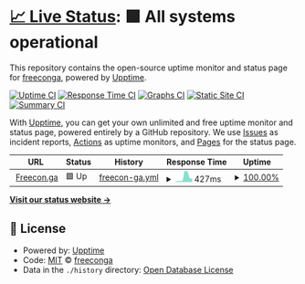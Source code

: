 # [📈 Live Status](https://freeconga.github.io/upptime): <!--live status--> **🟩 All systems operational**

This repository contains the open-source uptime monitor and status page for [freeconga](https://freecon.ga), powered by [Upptime](https://github.com/upptime/upptime).

[![Uptime CI](https://github.com/freeconga/upptime/workflows/Uptime%20CI/badge.svg)](https://github.com/freeconga/upptime/actions?query=workflow%3A%22Uptime+CI%22)
[![Response Time CI](https://github.com/freeconga/upptime/workflows/Response%20Time%20CI/badge.svg)](https://github.com/freeconga/upptime/actions?query=workflow%3A%22Response+Time+CI%22)
[![Graphs CI](https://github.com/freeconga/upptime/workflows/Graphs%20CI/badge.svg)](https://github.com/freeconga/upptime/actions?query=workflow%3A%22Graphs+CI%22)
[![Static Site CI](https://github.com/freeconga/upptime/workflows/Static%20Site%20CI/badge.svg)](https://github.com/freeconga/upptime/actions?query=workflow%3A%22Static+Site+CI%22)
[![Summary CI](https://github.com/freeconga/upptime/workflows/Summary%20CI/badge.svg)](https://github.com/freeconga/upptime/actions?query=workflow%3A%22Summary+CI%22)

With [Upptime](https://upptime.js.org), you can get your own unlimited and free uptime monitor and status page, powered entirely by a GitHub repository. We use [Issues](https://github.com/freeconga/upptime/issues) as incident reports, [Actions](https://github.com/freeconga/upptime/actions) as uptime monitors, and [Pages](https://freeconga.github.io/upptime) for the status page.

<!--start: status pages-->
<!-- This summary is generated by Upptime (https://github.com/upptime/upptime) -->
<!-- Do not edit this manually, your changes will be overwritten -->
<!-- prettier-ignore -->
| URL | Status | History | Response Time | Uptime |
| --- | ------ | ------- | ------------- | ------ |
| <img alt="" src="https://favicons.githubusercontent.com/freecon.ga" height="13"> [Freecon.ga](https://freecon.ga) | 🟩 Up | [freecon-ga.yml](https://github.com/freeconga/upptime/commits/HEAD/history/freecon-ga.yml) | <details><summary><img alt="Response time graph" src="./graphs/freecon-ga/response-time-week.png" height="20"> 427ms</summary><br><a href="https://upptime.freecon.ga/history/freecon-ga"><img alt="Response time 631" src="https://img.shields.io/endpoint?url=https%3A%2F%2Fraw.githubusercontent.com%2Ffreeconga%2Fupptime%2FHEAD%2Fapi%2Ffreecon-ga%2Fresponse-time.json"></a><br><a href="https://upptime.freecon.ga/history/freecon-ga"><img alt="24-hour response time 296" src="https://img.shields.io/endpoint?url=https%3A%2F%2Fraw.githubusercontent.com%2Ffreeconga%2Fupptime%2FHEAD%2Fapi%2Ffreecon-ga%2Fresponse-time-day.json"></a><br><a href="https://upptime.freecon.ga/history/freecon-ga"><img alt="7-day response time 427" src="https://img.shields.io/endpoint?url=https%3A%2F%2Fraw.githubusercontent.com%2Ffreeconga%2Fupptime%2FHEAD%2Fapi%2Ffreecon-ga%2Fresponse-time-week.json"></a><br><a href="https://upptime.freecon.ga/history/freecon-ga"><img alt="30-day response time 422" src="https://img.shields.io/endpoint?url=https%3A%2F%2Fraw.githubusercontent.com%2Ffreeconga%2Fupptime%2FHEAD%2Fapi%2Ffreecon-ga%2Fresponse-time-month.json"></a><br><a href="https://upptime.freecon.ga/history/freecon-ga"><img alt="1-year response time 631" src="https://img.shields.io/endpoint?url=https%3A%2F%2Fraw.githubusercontent.com%2Ffreeconga%2Fupptime%2FHEAD%2Fapi%2Ffreecon-ga%2Fresponse-time-year.json"></a></details> | <details><summary><a href="https://upptime.freecon.ga/history/freecon-ga">100.00%</a></summary><a href="https://upptime.freecon.ga/history/freecon-ga"><img alt="All-time uptime 98.33%" src="https://img.shields.io/endpoint?url=https%3A%2F%2Fraw.githubusercontent.com%2Ffreeconga%2Fupptime%2FHEAD%2Fapi%2Ffreecon-ga%2Fuptime.json"></a><br><a href="https://upptime.freecon.ga/history/freecon-ga"><img alt="24-hour uptime 100.00%" src="https://img.shields.io/endpoint?url=https%3A%2F%2Fraw.githubusercontent.com%2Ffreeconga%2Fupptime%2FHEAD%2Fapi%2Ffreecon-ga%2Fuptime-day.json"></a><br><a href="https://upptime.freecon.ga/history/freecon-ga"><img alt="7-day uptime 100.00%" src="https://img.shields.io/endpoint?url=https%3A%2F%2Fraw.githubusercontent.com%2Ffreeconga%2Fupptime%2FHEAD%2Fapi%2Ffreecon-ga%2Fuptime-week.json"></a><br><a href="https://upptime.freecon.ga/history/freecon-ga"><img alt="30-day uptime 100.00%" src="https://img.shields.io/endpoint?url=https%3A%2F%2Fraw.githubusercontent.com%2Ffreeconga%2Fupptime%2FHEAD%2Fapi%2Ffreecon-ga%2Fuptime-month.json"></a><br><a href="https://upptime.freecon.ga/history/freecon-ga"><img alt="1-year uptime 98.33%" src="https://img.shields.io/endpoint?url=https%3A%2F%2Fraw.githubusercontent.com%2Ffreeconga%2Fupptime%2FHEAD%2Fapi%2Ffreecon-ga%2Fuptime-year.json"></a></details>

<!--end: status pages-->

[**Visit our status website →**](https://freeconga.github.io/upptime)

## 📄 License

- Powered by: [Upptime](https://github.com/upptime/upptime)
- Code: [MIT](./LICENSE) © [freeconga](https://freecon.ga)
- Data in the `./history` directory: [Open Database License](https://opendatacommons.org/licenses/odbl/1-0/)
